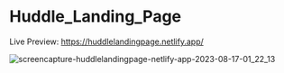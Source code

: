 # Huddle_Landing_Page
Live Preview: https://huddlelandingpage.netlify.app/

![screencapture-huddlelandingpage-netlify-app-2023-08-17-01_22_13](https://github.com/Uzairahmad8/Huddle_Landing_Page/assets/112511661/4b9c4af8-ec65-4216-8553-1dea551d96a7)
